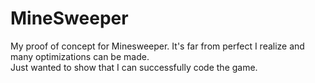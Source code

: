 MineSweeper
===========
My proof of concept for Minesweeper.  It's far from perfect I realize and many optimizations can be made.  
Just wanted to show that I can successfully code the game.
